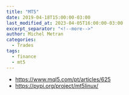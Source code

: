 ```yaml
---
title: "MT5"
date: 2019-04-18T15:00:00-03:00
last_modified_at: 2023-04-05T16:00:00-03:00
excerpt_separator: "<!--more-->"
author: Michel Metran
categories:
  - Trades
tags:
  - finance
  - mt5
---
```


- https://www.mql5.com/pt/articles/625
- https://pypi.org/project/mt5linux/
